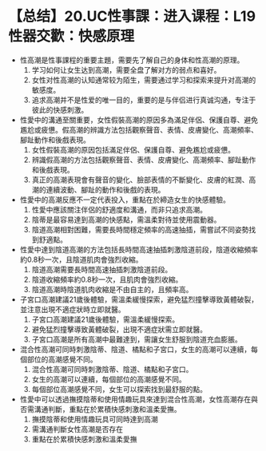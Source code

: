# 【总结】20.UC性事課：进入课程：L19性器交歡：快感原理

-   性高潮是性事課程的重要主題，需要先了解自己的身体和性高潮的原理。
    1.  学习如何让女生达到高潮，需要全盘了解对方的弱点和喜好。
    2.  女性对性高潮的认知通常较为陌生，需要通过学习和探索来提升对高潮的敏感度。
    3.  追求高潮并不是性爱的唯一目的，重要的是与伴侣进行真诚沟通，专注于彼此的快感刺激。
-   性愛中的溝通至關重要，女性假裝高潮的原因多為滿足伴侶、保護自尊、避免尷尬或疲憊。假高潮的辨識方法包括觀察聲音、表情、皮膚變化、高潮頻率、腳趾動作和後戲表現。
    1.  女性假裝高潮的原因包括滿足伴侶、保護自尊、避免尷尬或疲憊。
    2.  辨識假高潮的方法包括觀察聲音、表情、皮膚變化、高潮頻率、腳趾動作和後戲表現。
    3.  真正的高潮表現會有聲音的變化、臉部表情的不斷變化、皮膚的紅潤、高潮的連續波動、腳趾的動作和後戲的表現。
-   性愛中的高潮反應不一定代表投入，重點在於締造女生的快感體驗。
    1.  性愛中應該關注伴侶的舒適度和溝通，而非只追求高潮。
    2.  陰蒂是最容易達到高潮的快感點，需溫柔對待並使用震動器。
    3.  陰道高潮相對困難，需要長時間穩定頻率的高速抽插，需嘗試不同姿勢找到舒適點。
-   性愛中達到陰道高潮的方法包括長時間高速抽插刺激陰道前段，陰道收縮頻率約0.8秒一次，且陰道肌肉會強烈收縮。
    1.  陰道高潮需要長時間高速抽插刺激陰道前段。
    2.  陰道收縮頻率約0.8秒一次，且肌肉會強烈收縮。
    3.  陰道高潮時陰道肌肉收縮是不由自主的，且頻率高。
-   子宮口高潮建議21歲後體驗，需溫柔緩慢探索，避免猛烈撞擊導致黃體破裂，並注意出現不適症狀時立即就醫。
    1.  子宮口高潮建議21歲後體驗，需溫柔緩慢探索。
    2.  避免猛烈撞擊導致黃體破裂，出現不適症狀需立即就醫。
    3.  子宮口高潮是所有高潮中最難達到，需讓女生舒服到陰道充血膨脹。
-   混合性高潮可同時刺激陰蒂、陰道、橘點和子宮口，女生的高潮可以連續，每個部位的高潮感覺不同。
    1.  混合性高潮可同時刺激陰蒂、陰道、橘點和子宮口。
    2.  女生的高潮可以連續，每個部位的高潮感覺不同。
    3.  每個部位高潮感覺不同，女生可以探索找到最舒服的點。
-   性愛中可以透過撫摸陰蒂和使用情趣玩具來達到混合性高潮，女性高潮存在與否需溝通判斷，重點在於累積快感刺激和溫柔愛撫。
    1.  撫摸陰蒂和使用情趣玩具可同時達到高潮
    2.  需溝通判斷女性高潮是否存在
    3.  重點在於累積快感刺激和溫柔愛撫